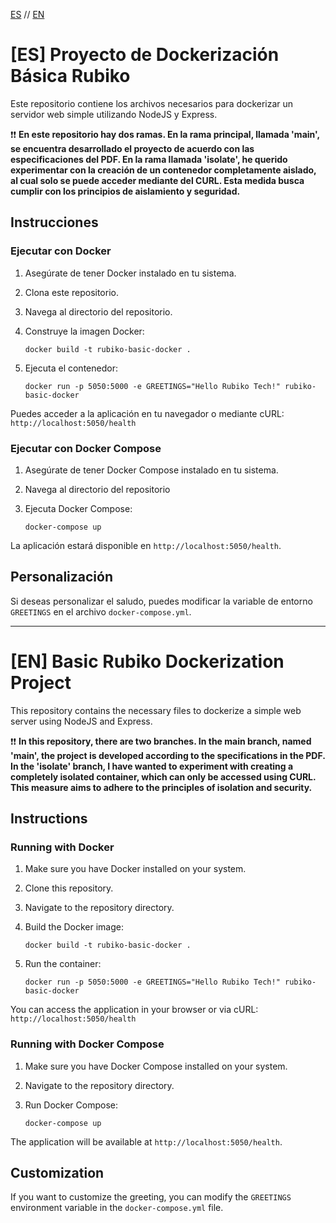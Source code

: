 [ES](#ES) // [EN](#EN)

# [ES] Proyecto de Dockerización Básica Rubiko <a name="ES"></a>

Este repositorio contiene los archivos necesarios para dockerizar un servidor web simple utilizando NodeJS y Express.

❗❗ **En este repositorio hay dos ramas. En la rama principal, llamada 'main', se encuentra desarrollado el proyecto de acuerdo con las especificaciones del PDF. En la rama llamada 'isolate', he querido experimentar con la creación de un contenedor completamente aislado, al cual solo se puede acceder mediante del CURL. Esta medida busca cumplir con los principios de aislamiento y seguridad.**

## Instrucciones

### Ejecutar con Docker

1. Asegúrate de tener Docker instalado en tu sistema.
2. Clona este repositorio.
3. Navega al directorio del repositorio.
4. Construye la imagen Docker:

   `docker build -t rubiko-basic-docker .`

5. Ejecuta el contenedor:

   `docker run -p 5050:5000 -e GREETINGS="Hello Rubiko Tech!" rubiko-basic-docker`

Puedes acceder a la aplicación en tu navegador o mediante cURL: `http://localhost:5050/health`

### Ejecutar con Docker Compose

1. Asegúrate de tener Docker Compose instalado en tu sistema.
2. Navega al directorio del repositorio
3. Ejecuta Docker Compose:

   `docker-compose up`

La aplicación estará disponible en `http://localhost:5050/health`.

## Personalización

Si deseas personalizar el saludo, puedes modificar la variable de entorno `GREETINGS` en el archivo `docker-compose.yml`.

---

# [EN] Basic Rubiko Dockerization Project <a name="EN"></a>

This repository contains the necessary files to dockerize a simple web server using NodeJS and Express.

❗❗ **In this repository, there are two branches. In the main branch, named 'main', the project is developed according to the specifications in the PDF. In the 'isolate' branch, I have wanted to experiment with creating a completely isolated container, which can only be accessed using CURL. This measure aims to adhere to the principles of isolation and security.**

## Instructions

### Running with Docker

1. Make sure you have Docker installed on your system.
2. Clone this repository.
3. Navigate to the repository directory.
4. Build the Docker image:

   `docker build -t rubiko-basic-docker .`

5. Run the container:

   `docker run -p 5050:5000 -e GREETINGS="Hello Rubiko Tech!" rubiko-basic-docker`

You can access the application in your browser or via cURL: `http://localhost:5050/health`

### Running with Docker Compose

1. Make sure you have Docker Compose installed on your system.
2. Navigate to the repository directory.
3. Run Docker Compose:

   `docker-compose up`

The application will be available at `http://localhost:5050/health`.

## Customization

If you want to customize the greeting, you can modify the `GREETINGS` environment variable in the `docker-compose.yml` file.
